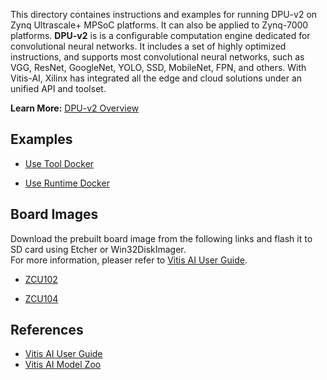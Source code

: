 This directory containes instructions and examples for running DPU-v2 on Zynq Ultrascale+ MPSoC platforms. It can also be applied to Zynq-7000 platforms.
**DPU-v2**  is is a configurable computation engine dedicated for convolutional neural networks. 
It includes a set of highly optimized instructions, and supports most convolutional neural networks, such as VGG, ResNet, GoogleNet, YOLO, SSD, MobileNet, FPN, and others.
With Vitis-AI, Xilinx has integrated all the edge and cloud solutions under an unified API and toolset.

**Learn More:** [DPU-v2 Overview](https://github.com/Xilinx/Vitis-AI/tree/master/DPU-TRD)  
  
## Examples
 - [Use Tool Docker](tool_docker.md)

 - [Use Runtime Docker](runtime_docker.md)

## Board Images

 Download the prebuilt board image from the following links and flash it to SD card using Etcher or Win32DiskImager.   
 For more information, pleaser refer to [Vitis AI User Guide](https://www.xilinx.com/cgi-bin/docs/ndoc?t=user_guides;d=ug1414-vitis-ai.pdf).

 - [ZCU102](https://www.xilinx.com/bin/public/openDownload?filename=xilinx-zcu102-dpu-v2019.2.img.gz)

 - [ZCU104](https://www.xilinx.com/bin/public/openDownload?filename=xilinx-zcu104-dpu-v2019.2.img.gz)

 
## References 
- [Vitis AI User Guide](https://www.xilinx.com/cgi-bin/docs/ndoc?t=user_guides;d=ug1414-vitis-ai.pdf)
- [Vitis AI Model Zoo](https://github.com/Xilinx/Vitis-AI/tree/master/AI-Model-Zoo)

